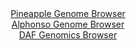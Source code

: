 <div id="Pineapple_Genome_Browser" align="center">
  <a href="https://igv.org/app/?sessionURL=blob:zZJfa9swFMW_i6BlA8eW7MSJDWWkaZI2KSmLcdK0FCPbsiMqS56kOP_Id59WNvbSQfOwMdCDdLnSPefodwQNkYoKDkLg2qhjIwQsoNZiG.GqZmSGK6JAWGCmiAUkKYgkPCMgPIICK43j.b25uda6VqHjUF23KsxLYSvPxhU.CI63ys5E5QwEYzgVEmshlXMtcSMcWjatLUlxXdtmtmd3nBxr7GBWrwVXwqkJL5OteS_5VUpKwkVFkmrDNH0TkBg9RmNuF_hLfxn1s4woNSX7u_yqP73rL7xh_DT2B0_xw.0y9peXES051htJrnB76Ed9b8FSsZpG1WLYa6LVIH1d5sML7.ZyuKupJOoKdVGvDdsB8k0wlOdk9z95Noue6Xs1oc3oYToZ5fHe240P0_oGDkj9tPO37_rugpMFmMg2hgOQrWU3RNDyoG91XL_1Y4t6FoSBSUcKCsLnFwtoibNX0_58BHpfG1qAIt82b.BYQMicSBC2Agi7KAjcTrvbhkGATtYRbCT7e9GO4nnQhW7fdf2koEwblPNE8VrZmHO7yQq7PJyZ5UDNZmpys3jcuMP1fHLhjuCq_RiN9VRO4j.kaQEz_O0DjdWPaPon3H1EiK3Tc2H7mj1euNd0xvAtWscdsjzM.fw.Gs_93f37uPWM3fPCKYSssDb9pmKOP4lrsKSYa1NoqKIpZVTvlyZHsQUhcj0DLsgEE4ZEIMv0E7SghTrw829AvdPL6Ts-">Pineapple Genome Browser</a>
</div>
<div id="Alphonso_Genome_Browser" align="center">
  <a href="https://igv.org/app/?sessionURL=blob:zZJra9swGIX_i6BlA8e2fElqQxluk96StmuyJL1QjGxLjlZZciXFThry36eWjX1ZofmwMRBI74su5xw9G9BgqajgIAaeDUMbQmABtRDtBFU1w1eowgrEBDGFLSAxwRLzHIN4AwhSGk3HI3NyoXWtYsehuu5UiJfCVr6NKvQiOGqVnYvKORaMoUxIpIVUzpFEjXBo2XRanKG6ts3bvh06BdLIQaxeCK6EU2Nepq25L_3VSkvMRYXTask0fROQGj1GY2ET9CWZT5I8x0oN8fq8OEyG58nMH0zvT7vH99Prs_m0O9.f0JIjvZT48C67XY6zG94i0mNqMSKTG32V7Hknmudiz._vD1Y1lVgdwh48CNzgAAYmGsoLvPqfXJtBd3Tev_VI0hqnfUXGhZkv2PiyW4WD2aQ5MeX5O.63FmAiXxoeQL6QvRi6lu92rdDrdl6X8MBy3chkJAUF8cOjBbRE.ZPZ_rABel0baoDCz8s3gCwgZIEliDuR6_ZgFHlh0AvcKIJbawOWkv29gE.m46jneonndVNCmTZIF6nitbIR53aTE7t82THRmZyVo.93PLsbnw69sJ.Qs2I1uM5WX4M_Zhka_.bpt080Rj.i6J.w9xEhts52BS75Rk4vAr_1XlkLnuZmPlpP4Wh1eZ3VzeDdiHaLhwhZIW32m44pfxLXIEkR16bRUEUzyqhez02SogUx9HwDLsgFE4ZEIMvsk2u5Fgzdz78B9beP2x8-">Alphonso Genome Browser</a>
</div>


<div id="DAF_Genomics_Browser" align="center">
  <a href="https://igv.org/app/?sessionURL=blob:tZFra9swFIb_i6D95Jtsx44NYXhds4aUlsZ1srWUcGrLsTtZciQ5aRLy3ye8lsJGGYMOJCFxLu.r8xzQhghZc4Zi5Fp4YGGMDCQrvk2haSm5goZIFJdAJTGQICURhOUExQdUglSQzS51ZaVUK2PbLqA0V4Txps6lJT0LWlPyTlVEp5quBQ3sOYOttHLe6GQFNtC24kxyG_KcSGk6dkvYarkFfbzGln1Lsmw6qupedalNaGOFVYJ2W7OCPP_FyH9Q1qv.lCzSpK.fkt2kGCXTSTL3zrO7r8HZXXZ9sciCxWlarxioTpDRZh1ubnbhfMXG.AnSKZ3I9Gx2GdDb7yfel9Pz57YWRI5wiIe.4w99Hx0NRHneaQQorwSOsW.E7tBwfd98uXqDQM9A8BrF9w8GUgLyHzr9_oDUrtWgkCTrrmdmIC4KIlBsRo4T4ihyB37oO1GEj8YBdYJ.MMlxNotCx01cN7AeodH6ZU378WmhP4MfhfG3znr_K6Z1Ulyr2_JqdoH3nhp_249P3M8sqedP_NF5B5SB3v1YyUUDSod.PV.wANV6DWHqjYt3fDj.BA--">DAF Genomics Browser</a>
</div>

